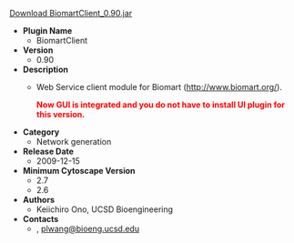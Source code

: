 <a href="BiomartClient_0.90.jar">Download BiomartClient_0.90.jar</a>

* __Plugin Name__
  * BiomartClient
* __Version__
  * 0.90
* __Description__
  * <p>Web Service client module for Biomart (<a href="http://www.biomart.org/">http://www.biomart.org/</a>).</p><p><strong><font color="red">Now GUI is integrated and you do not have to install UI plugin for this version.</font></strong>
* __Category__
  * Network generation
* __Release Date__
  * 2009-12-15
* __Minimum Cytoscape Version__
  * 2.7
  * 2.6
* __Authors__
  * Keiichiro Ono, UCSD Bioengineering
* __Contacts__
  * , plwang@bioeng.ucsd.edu
